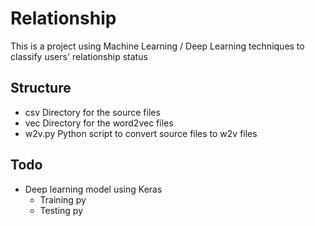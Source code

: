 # Relationship

This is a project using Machine Learning / Deep Learning techniques to classify users' relationship status

## Structure

- csv
    Directory for the source files
- vec
    Directory for the word2vec files
- w2v.py
    Python script to convert source files to w2v files

## Todo

- Deep learning model using Keras
    - Training py
    - Testing py